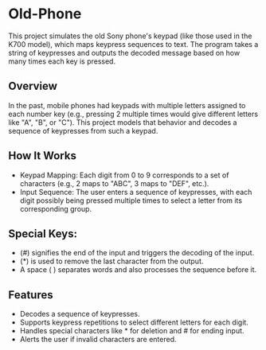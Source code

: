 # Old-Phone
This project simulates the old Sony phone's keypad (like those used in the K700 model), which maps keypress sequences to text. The program takes a string of keypresses and outputs the decoded message based on how many times each key is pressed.
## Overview
In the past, mobile phones had keypads with multiple letters assigned to each number key (e.g., pressing 2 multiple times would give different letters like "A", "B", or "C"). This project models that behavior and decodes a sequence of keypresses from such a keypad.
## How It Works
* Keypad Mapping: Each digit from 0 to 9 corresponds to a set of characters (e.g., 2 maps to "ABC", 3 maps to "DEF", etc.).
* Input Sequence: The user enters a sequence of keypresses, with each digit possibly being pressed multiple times to select a letter from its corresponding group.
## Special Keys:
* (#) signifies the end of the input and triggers the decoding of the input.
* (*) is used to remove the last character from the output.
* A space ( ) separates words and also processes the sequence before it.
## Features
* Decodes a sequence of keypresses.
* Supports keypress repetitions to select different letters for each digit.
* Handles special characters like * for deletion and # for ending input.
* Alerts the user if invalid characters are entered.
